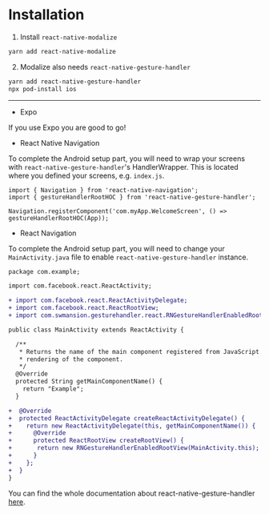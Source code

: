 # Installation

1. Install `react-native-modalize`

```bash
yarn add react-native-modalize
```

2. Modalize also needs `react-native-gesture-handler`

```bash
yarn add react-native-gesture-handler
npx pod-install ios
```

****

- Expo

If you use Expo you are good to go!

- React Native Navigation

To complete the Android setup part, you will need to wrap your screens with `react-native-gesture-handler`'s HandlerWrapper. This is located where you defined your screens, e.g. `index.js`.

```tsx
import { Navigation } from 'react-native-navigation';
import { gestureHandlerRootHOC } from 'react-native-gesture-handler';

Navigation.registerComponent('com.myApp.WelcomeScreen', () => gestureHandlerRootHOC(App));
```

- React Navigation

To complete the Android setup part, you will need to change your `MainActivity.java` file to enable `react-native-gesture-handler` instance.

```diff
package com.example;

import com.facebook.react.ReactActivity;

+ import com.facebook.react.ReactActivityDelegate;
+ import com.facebook.react.ReactRootView;
+ import com.swmansion.gesturehandler.react.RNGestureHandlerEnabledRootView;

public class MainActivity extends ReactActivity {

  /**
   * Returns the name of the main component registered from JavaScript. This is used to schedule
   * rendering of the component.
   */
  @Override
  protected String getMainComponentName() {
    return "Example";
  }

+  @Override
+  protected ReactActivityDelegate createReactActivityDelegate() {
+    return new ReactActivityDelegate(this, getMainComponentName()) {
+      @Override
+      protected ReactRootView createRootView() {
+       return new RNGestureHandlerEnabledRootView(MainActivity.this);
+      }
+    };
+  }
}
```

You can find the whole documentation about react-native-gesture-handler [here](https://software-mansion.github.io/react-native-gesture-handler/docs/getting-started.html).

